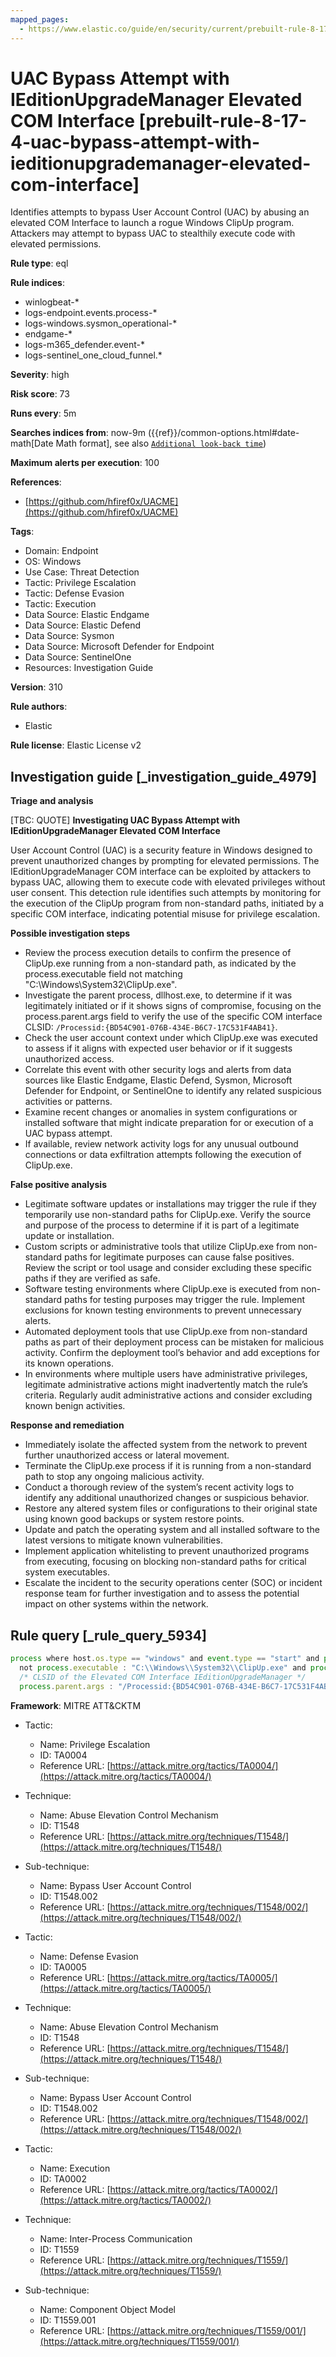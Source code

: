 ```yaml
---
mapped_pages:
  - https://www.elastic.co/guide/en/security/current/prebuilt-rule-8-17-4-uac-bypass-attempt-with-ieditionupgrademanager-elevated-com-interface.html
---
```


# UAC Bypass Attempt with IEditionUpgradeManager Elevated COM Interface [prebuilt-rule-8-17-4-uac-bypass-attempt-with-ieditionupgrademanager-elevated-com-interface]

Identifies attempts to bypass User Account Control (UAC) by abusing an elevated COM Interface to launch a rogue Windows ClipUp program. Attackers may attempt to bypass UAC to stealthily execute code with elevated permissions.

**Rule type**: eql

**Rule indices**:

* winlogbeat-*
* logs-endpoint.events.process-*
* logs-windows.sysmon_operational-*
* endgame-*
* logs-m365_defender.event-*
* logs-sentinel_one_cloud_funnel.*

**Severity**: high

**Risk score**: 73

**Runs every**: 5m

**Searches indices from**: now-9m ({{ref}}/common-options.html#date-math[Date Math format], see also [`Additional look-back time`](docs-content://solutions/security/detect-and-alert/create-detection-rule.md#rule-schedule))

**Maximum alerts per execution**: 100

**References**:

* [https://github.com/hfiref0x/UACME](https://github.com/hfiref0x/UACME)

**Tags**:

* Domain: Endpoint
* OS: Windows
* Use Case: Threat Detection
* Tactic: Privilege Escalation
* Tactic: Defense Evasion
* Tactic: Execution
* Data Source: Elastic Endgame
* Data Source: Elastic Defend
* Data Source: Sysmon
* Data Source: Microsoft Defender for Endpoint
* Data Source: SentinelOne
* Resources: Investigation Guide

**Version**: 310

**Rule authors**:

* Elastic

**Rule license**: Elastic License v2

## Investigation guide [_investigation_guide_4979]

**Triage and analysis**

[TBC: QUOTE]
**Investigating UAC Bypass Attempt with IEditionUpgradeManager Elevated COM Interface**

User Account Control (UAC) is a security feature in Windows designed to prevent unauthorized changes by prompting for elevated permissions. The IEditionUpgradeManager COM interface can be exploited by attackers to bypass UAC, allowing them to execute code with elevated privileges without user consent. This detection rule identifies such attempts by monitoring for the execution of the ClipUp program from non-standard paths, initiated by a specific COM interface, indicating potential misuse for privilege escalation.

**Possible investigation steps**

* Review the process execution details to confirm the presence of ClipUp.exe running from a non-standard path, as indicated by the process.executable field not matching "C:\Windows\System32\ClipUp.exe".
* Investigate the parent process, dllhost.exe, to determine if it was legitimately initiated or if it shows signs of compromise, focusing on the process.parent.args field to verify the use of the specific COM interface CLSID: `/Processid:{BD54C901-076B-434E-B6C7-17C531F4AB41}`.
* Check the user account context under which ClipUp.exe was executed to assess if it aligns with expected user behavior or if it suggests unauthorized access.
* Correlate this event with other security logs and alerts from data sources like Elastic Endgame, Elastic Defend, Sysmon, Microsoft Defender for Endpoint, or SentinelOne to identify any related suspicious activities or patterns.
* Examine recent changes or anomalies in system configurations or installed software that might indicate preparation for or execution of a UAC bypass attempt.
* If available, review network activity logs for any unusual outbound connections or data exfiltration attempts following the execution of ClipUp.exe.

**False positive analysis**

* Legitimate software updates or installations may trigger the rule if they temporarily use non-standard paths for ClipUp.exe. Verify the source and purpose of the process to determine if it is part of a legitimate update or installation.
* Custom scripts or administrative tools that utilize ClipUp.exe from non-standard paths for legitimate purposes can cause false positives. Review the script or tool usage and consider excluding these specific paths if they are verified as safe.
* Software testing environments where ClipUp.exe is executed from non-standard paths for testing purposes may trigger the rule. Implement exclusions for known testing environments to prevent unnecessary alerts.
* Automated deployment tools that use ClipUp.exe from non-standard paths as part of their deployment process can be mistaken for malicious activity. Confirm the deployment tool’s behavior and add exceptions for its known operations.
* In environments where multiple users have administrative privileges, legitimate administrative actions might inadvertently match the rule’s criteria. Regularly audit administrative actions and consider excluding known benign activities.

**Response and remediation**

* Immediately isolate the affected system from the network to prevent further unauthorized access or lateral movement.
* Terminate the ClipUp.exe process if it is running from a non-standard path to stop any ongoing malicious activity.
* Conduct a thorough review of the system’s recent activity logs to identify any additional unauthorized changes or suspicious behavior.
* Restore any altered system files or configurations to their original state using known good backups or system restore points.
* Update and patch the operating system and all installed software to the latest versions to mitigate known vulnerabilities.
* Implement application whitelisting to prevent unauthorized programs from executing, focusing on blocking non-standard paths for critical system executables.
* Escalate the incident to the security operations center (SOC) or incident response team for further investigation and to assess the potential impact on other systems within the network.


## Rule query [_rule_query_5934]

```js
process where host.os.type == "windows" and event.type == "start" and process.name : "Clipup.exe" and
  not process.executable : "C:\\Windows\\System32\\ClipUp.exe" and process.parent.name : "dllhost.exe" and
  /* CLSID of the Elevated COM Interface IEditionUpgradeManager */
  process.parent.args : "/Processid:{BD54C901-076B-434E-B6C7-17C531F4AB41}"
```

**Framework**: MITRE ATT&CKTM

* Tactic:

    * Name: Privilege Escalation
    * ID: TA0004
    * Reference URL: [https://attack.mitre.org/tactics/TA0004/](https://attack.mitre.org/tactics/TA0004/)

* Technique:

    * Name: Abuse Elevation Control Mechanism
    * ID: T1548
    * Reference URL: [https://attack.mitre.org/techniques/T1548/](https://attack.mitre.org/techniques/T1548/)

* Sub-technique:

    * Name: Bypass User Account Control
    * ID: T1548.002
    * Reference URL: [https://attack.mitre.org/techniques/T1548/002/](https://attack.mitre.org/techniques/T1548/002/)

* Tactic:

    * Name: Defense Evasion
    * ID: TA0005
    * Reference URL: [https://attack.mitre.org/tactics/TA0005/](https://attack.mitre.org/tactics/TA0005/)

* Technique:

    * Name: Abuse Elevation Control Mechanism
    * ID: T1548
    * Reference URL: [https://attack.mitre.org/techniques/T1548/](https://attack.mitre.org/techniques/T1548/)

* Sub-technique:

    * Name: Bypass User Account Control
    * ID: T1548.002
    * Reference URL: [https://attack.mitre.org/techniques/T1548/002/](https://attack.mitre.org/techniques/T1548/002/)

* Tactic:

    * Name: Execution
    * ID: TA0002
    * Reference URL: [https://attack.mitre.org/tactics/TA0002/](https://attack.mitre.org/tactics/TA0002/)

* Technique:

    * Name: Inter-Process Communication
    * ID: T1559
    * Reference URL: [https://attack.mitre.org/techniques/T1559/](https://attack.mitre.org/techniques/T1559/)

* Sub-technique:

    * Name: Component Object Model
    * ID: T1559.001
    * Reference URL: [https://attack.mitre.org/techniques/T1559/001/](https://attack.mitre.org/techniques/T1559/001/)



